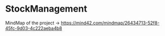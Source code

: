 # StockManagement

MindMap of the project -> https://mind42.com/mindmap/26434713-52f8-45fc-9d03-4c222aeba4b8 
